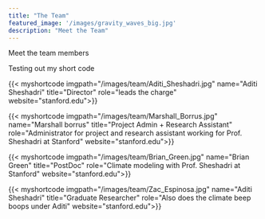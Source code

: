 ```yaml
---
title: "The Team"
featured_image: '/images/gravity_waves_big.jpg'
description: "Meet the Team"
---
```


Meet the team members

Testing out my short code

{{< myshortcode
  imgpath="/images/team/Aditi_Sheshadri.jpg"
  name="Aditi Sheshadri"
  title="Director"
  role="leads the charge"
  website="stanford.edu">}}

{{< myshortcode
  imgpath="/images/team/Marshall_Borrus.jpg"
  name="Marshall borrus"
  title="Project Admin + Research Assistant"
  role="Administrator for project and research assistant working for Prof. Sheshadri at Stanford"
  website="stanford.edu">}}

{{< myshortcode
      imgpath="/images/team/Brian_Green.jpg"
      name="Brian Green"
      title="PostDoc"
      role="Climate modeling with Prof. Sheshadri at Stanford"
      website="stanford.edu">}}

{{< myshortcode
  imgpath="/images/team/Zac_Espinosa.jpg"
  name="Aditi Sheshadri"
  title="Graduate Researcher"
  role="Also does the climate beep boops under Aditi"
  website="stanford.edu">}}
